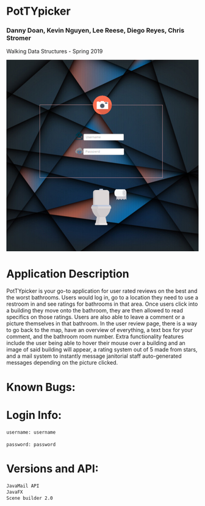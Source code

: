 # PotTYpicker

### Danny Doan, Kevin Nguyen, Lee Reese, Diego Reyes, Chris Stromer
Walking Data Structures - Spring 2019

![alt text](https://github.com/UTSA-CS-3443/PotTYpicker/blob/master/image/Login_Controller.png)

# Application Description 
PotTYpicker is your go-to application for user rated reviews on the best and the worst bathrooms. Users would log in, go to a location they need to use a restroom in and see ratings for bathrooms in that area. Once users click into a building they move onto the bathroom, they are then allowed to read specifics on those ratings. Users are also able to leave a comment or a picture themselves in that bathroom. In the user review page, there is a way to go back to the map, have an overview of everything, a text box for your comment, and the bathroom room number. Extra functionality features include the user being able to hover their mouse over a building and an image of said building will appear, a rating system out of 5 made from stars, and a mail system to instantly message janitorial staff auto-generated messages depending on the picture clicked. 

# Known Bugs:

# Login Info:

	username: username
	
	password: password
	
# Versions and API:
	JavaMail API
	JavaFX
	Scene builder 2.0
	
